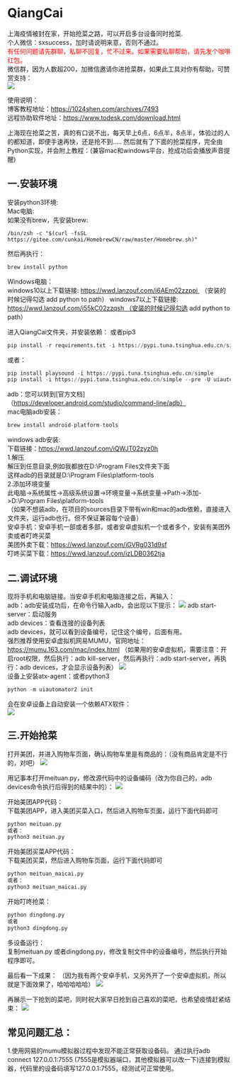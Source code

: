 # QiangCai
上海疫情被封在家，开始抢菜之路，可以开启多台设备同时抢菜.  
个人微信：sxsuccess，加时请说明来意，否则不通过。    
<font color='red'>有任何问题请先群聊，私聊不回复，忙不过来。如果需要私聊帮助，请先发个咖啡红包。 </font>   
微信群，因为人数超200，加微信邀请你进抢菜群，如果此工具对你有帮助，可赞赏支持：  
![](https://1024shen.com/wp-content/uploads/2022/04/2022041504273946.png)


使用说明：  
博客教程地址：https://1024shen.com/archives/7493  
远程协助软件地址：https://www.todesk.com/download.html


上海现在抢菜之苦，真的有口说不出，每天早上6点，6点半，8点半，体验过的人的都知道，即便手速再快，还是抢不到.....
然后就有了下面的抢菜程序，完全由Python实现，并会附上教程：(兼容mac和windows平台，抢成功后会播放声音提醒)


## 一.安装环境
安装python3环境:  
Mac电脑:   
如果没有brew，先安装brew:
```
/bin/zsh -c "$(curl -fsSL https://gitee.com/cunkai/HomebrewCN/raw/master/Homebrew.sh)"
```
然后再执行：
```python
brew install python
```
Windows电脑：  
windows10以上下载链接: https://wwd.lanzouf.com/i6AEm02zzppi  （安装的时候记得勾选 add python to path）
windows7以上下载链接: https://wwd.lanzouf.com/i55kC02zzqsh （安装的时候记得勾选 add python to path）

进入QiangCai文件夹，并安装依赖： 或者pip3
```python
pip install -r requirements.txt -i https://pypi.tuna.tsinghua.edu.cn/simple
```
或者：
```python
pip install playsound -i https://pypi.tuna.tsinghua.edu.cn/simple
pip install -i https://pypi.tuna.tsinghua.edu.cn/simple --pre -U uiautomator2
```

adb：您可以转到[官方文档]（https://developer.android.com/studio/command-line/adb）  
mac电脑adb安装：
```python
brew install android-platform-tools  
```
windows adb安装:   
下载链接：https://wwd.lanzouf.com/iQWJT02zyz0h  
1.解压  
解压到任意目录,例如我都放在D:\Program Files文件夹下面   
这样adb的目录就是D:\Program Files\platform-tools  
2.添加环境变量  
此电脑->系统属性->高级系统设置->环境变量->系统变量->Path->添加->D:\Program Files\platform-tools  
（如果不想装adb，在项目的sources目录下带有win和mac的adb依赖，直接进入文件夹，运行adb也行。但不保证兼容每个设备）  
安卓手机：安卓手机一部或者多部，或者安卓虚拟机一个或者多个，安装有美团外卖或者叮咚买菜  
美团外卖下载：https://wwd.lanzouf.com/iGVRg031d9sf  
叮咚买菜下载：https://wwd.lanzouf.com/izLDB0362tja  

## 二.调试环境
现将手机和电脑链接。当安卓手机和电脑连接之后，再输入：  
adb：adb安装成功后，在命令行输入adb，会出现以下提示：
![](https://img-blog.csdnimg.cn/140a1fc0bd3d44a1a226ee3fee6b9a89.png)
adb start-server：启动服务   
adb devices：查看连接的设备列表    
adb devices，就可以看到设备编号，记住这个编号，后面有用。    
强烈推荐使用安卓虚拟机网易MUMU，官网地址：https://mumu.163.com/mac/index.html
（如果用的安卓虚拟机，需要注意：开启root权限，然后执行：adb kill-server，然后再执行：adb start-server，再执行：adb devices，才会显示设备列表）
![](https://img-blog.csdnimg.cn/ae2e00c88c6a473f80946d07d5677ce0.png)  
设备上安装atx-agent：或者python3
```python
python -m uiautomator2 init 
```
会在安卓设备上自动安装一个依赖ATX软件：  
![](https://img-blog.csdnimg.cn/4349aac9a9334b629141628e94bf8c84.png)
  
## 三.开始抢菜
打开美团，并进入购物车页面，确认购物车里是有商品的：（没有商品肯定是不行的，对吧）
![](https://img-blog.csdnimg.cn/abc35dbaedc044b9b11e42f0d5f35313.png)

用记事本打开meituan.py，修改源代码中的设备编码（改为你自己的，adb devices命令执行后得到的结果中的）：
![](https://img-blog.csdnimg.cn/834563085e7046d0b4117d802da639a3.png)

开始美团APP代码：  
下载美团APP，进入美团买菜入口，然后进入购物车页面，运行下面代码即可  
```python
python meituan.py
或者：
python3 meituan.py
```

开始美团买菜APP代码：  
下载美团买菜，然后进入购物车页面，运行下面代码即可  
```python
python meituan_maicai.py
或者：
python3 meituan_maicai.py
```

开始叮咚抢菜：  
```python
python dingdong.py
或者
python3 dingdong.py
```

多设备运行：  
复制meituan.py 或者dingdong.py，修改复制文件中的设备编号，然后执行开始程序即可。  

最后看一下成果：
（因为我有两个安卓手机，又另外开了一个安卓虚拟机，所以就是下面效果了，哈哈哈哈哈）
![](https://img-blog.csdnimg.cn/a561fae90f80420c9be3ae9ee9560da7.gif)

再展示一下抢到的菜吧，同时祝大家早日抢到自己喜欢的菜吧，也希望疫情赶紧结束：
![](https://img-blog.csdnimg.cn/86b6a70bdd14416e868ac566cea08657.png)


## 常见问题汇总：  
1.使用网易的mumu模拟器过程中发现不能正常获取设备码。
通过执行adb connect 127.0.0.1:7555 (7555是模拟器端口，其他模拟器可以改一下)连接到模拟器，代码里的设备码填写127.0.0.1:7555，经测试可正常使用。  

